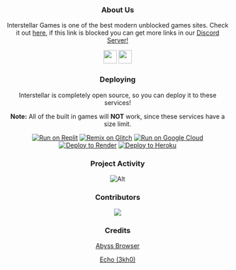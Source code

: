 <div align='center'>

### About Us

Interstellar Games is one of the best modern unblocked games sites. Check it out <a href="https://interstellars.games">here</a>, if this link is blocked you can get more links in our <a href="https://dsc.gg/interstellarntwork">Discord Server!</a>

<a href="https://discord.gg/gointerstellar"><img height="30px" src="https://img.shields.io/badge/Discord-7289DA?style=for-the-badge&logo=discord&logoColor=white"><img></a>
<a href="https://github.com/interstellarnetwork"><img height="30px" src="https://img.shields.io/badge/GitHub-100000?style=for-the-badge&logo=github&logoColor=white"><img></a>
</p>  

### Deploying
Interstellar is completely open source, so you can deploy it to these services!

**Note:** All of the built in games will **NOT** work, since these services have a size limit.
  
<a target="_blank" href="https://replit.com/github/interstellarnetwork/interstellar-v4"><img alt="Run on Replit" src="https://raw.githubusercontent.com/BinBashBanana/deploy-buttons/master/buttons/remade/replit.svg"></a>
[![Remix on Glitch](https://binbashbanana.github.io/deploy-buttons/buttons/remade/glitch.svg)](https://glitch.com/edit/#!/import/github/interstellarnetwork/interstellar-v4)
[![Run on Google Cloud](https://binbashbanana.github.io/deploy-buttons/buttons/remade/googlecloud.svg)](https://deploy.cloud.run/?git_repo=https://github.com/interstellarnetwork/interstellar)
[![Deploy to Render](https://binbashbanana.github.io/deploy-buttons/buttons/remade/render.svg)](https://render.com/deploy?repo=https://github.com/interstellarnetwork/interstellar)
[![Deploy to Heroku](https://binbashbanana.github.io/deploy-buttons/buttons/remade/heroku.svg)](https://heroku.com/deploy/?template=https://github.com/interstellarnetwork/interstellar)





### Project Activity

![Alt](https://repobeats.axiom.co/api/embed/cb9f30f479ea962536e2507e469a04718173bf3c.svg "Repobeats analytics image")



### Contributors 
<img src="https://contrib.rocks/image?repo=interstellarnetwork/interstellarnetwork.github.io"/>

### Credits

 <a href="https://github.com/Abyss-Services/abyss-browser">Abyss Browser</a>

  <a href="https://github.com/3kh0/3kh0.github.io">Echo (3kh0)</a>












 
